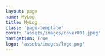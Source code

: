 ```yaml
---
layout: page
name: MyLog
title: MyLog
class: 'page-template'
cover: 'assets/images/cover001.jpeg'
navigation: True
logo: 'assets/images/logo.png'
---
```

